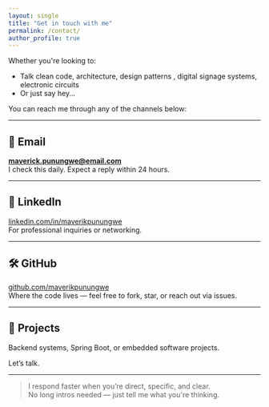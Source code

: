 ```yaml
---
layout: single
title: "Get in touch with me"
permalink: /contact/
author_profile: true
---
```


Whether you're looking to:

- Talk clean code, architecture, design patterns , digital signage systems, electronic circuits
- Or just say hey...

You can reach me through any of the channels below:

---

## 📧 Email  
**[maverick.punungwe@email.com](mailto:maverick.punungwe@email.com)**  
I check this daily. Expect a reply within 24 hours.

---

## 💼 LinkedIn  
[linkedin.com/in/maverikpunungwe](https://www.linkedin.com/in/maverikpunungwe)  
For professional inquiries or networking.

---

## 🛠 GitHub  
[github.com/maverikpunungwe](https://github.com/MickPunungwe3000)  
Where the code lives — feel free to fork, star, or reach out via issues.

---

## 📝 Projects  
Backend systems, Spring Boot, or embedded software projects.  

Let’s talk.

---

> I respond faster when you’re direct, specific, and clear.  
No long intros needed — just tell me what you're thinking.

